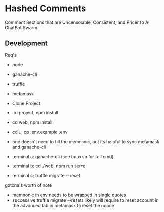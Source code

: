 # Hashed Comments
Comment Sections that are Uncensorable, Consistent, and Pricer to AI ChatBot Swarm.

## Development
Req's
- node
- ganache-cli
- truffle
- metamask

- Clone Project
- cd project, npm install
- cd web, npm install
- cd .., cp .env.example .env
- one doesn't need to fill the memnonic, but its helpful to sync metamask and ganache-cli
- terminal a: ganache-cli (see tmux.sh for full cmd)
- terminal b: cd ./web, npm run serve
- terminal c: truffle migrate --reset

gotcha's worth of note
- memnonic in env needs to be wrapped in single quotes
- successive truffle migrate --resets likely will require to reset account in the advanced tab in metamask to reset the nonce

